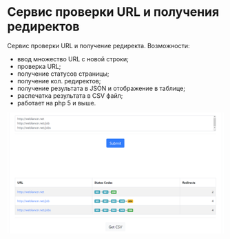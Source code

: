 # Сервис проверки URL и получения редиректов
Сервис проверки URL и получение редиректа.
Возможности:
- ввод множество URL с новой строки;
- проверка URL;
- получение статусов страницы;
- получение кол. редиректов;
- получение результата в JSON и отображение в таблице;
- распечатка результата в CSV файл;
- работает на php 5 и выше.

![Screenshot](Screenshot_1.png)
